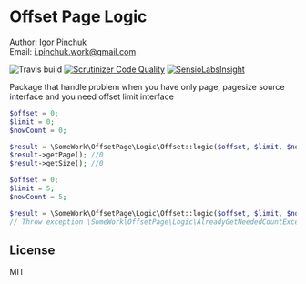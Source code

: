 # Offset Page Logic

Author: [Igor Pinchuk](https://github.com/somework "Github")  
Email: i.pinchuk.work@gmail.com

![Travis build](https://travis-ci.org/somework/offset-page-logic.svg?branch=master)
[![Scrutinizer Code Quality](https://scrutinizer-ci.com/g/somework/offset-page-logic/badges/quality-score.png?b=master)](https://scrutinizer-ci.com/g/somework/offset-page-logic/?branch=master)
[![SensioLabsInsight](https://insight.sensiolabs.com/projects/871fdfea-e1e2-4251-bb8c-f8b12e085eaf/mini.png)](https://insight.sensiolabs.com/projects/871fdfea-e1e2-4251-bb8c-f8b12e085eaf)

Package that handle problem when you have only page, pagesize source interface and you need offset limit interface

```php
$offset = 0;
$limit = 0;
$nowCount = 0;

$result = \SomeWork\OffsetPage\Logic\Offset::logic($offset, $limit, $nowCount);
$result->getPage(); //0
$result->getSize(); //0
```

```php
$offset = 0;
$limit = 5;
$nowCount = 5;

$result = \SomeWork\OffsetPage\Logic\Offset::logic($offset, $limit, $nowCount);
// Throw exception \SomeWork\OffsetPage\Logic\AlreadyGetNeededCountException
```
 
License
----

MIT  
